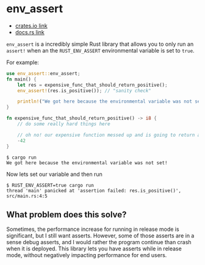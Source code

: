 # env_assert

- [crates.io link](https://crates.io/crates/env_assert)
- [docs.rs link](https://docs.rs/env_assert/)

`env_assert` is a incredibly simple Rust library that allows you to only run an `assert!` when an the `RUST_ENV_ASSERT` environmental variable is set to `true`.

For example:

```rust
use env_assert::env_assert;
fn main() {
    let res = expensive_func_that_should_return_positive();
    env_assert!(res.is_positive()); // "sanity check"

    println!("We got here because the environmental variable was not set!");
}

fn expensive_func_that_should_return_positive() -> i8 {
    // do some really hard things here

    // oh no! our expensive function messed up and is going to return a negative value
    -42
}
```

```text
$ cargo run
We got here because the environmental variable was not set!
```

Now lets set our variable and then run

```text
$ RUST_ENV_ASSERT=true cargo run
thread 'main' panicked at 'assertion failed: res.is_positive()', src/main.rs:4:5
```

## What problem does this solve?

Sometimes, the performance increase for running in release mode is significant, but I still want asserts.
However, some of those asserts are in a sense debug asserts, and I would rather the program continue than crash when it is deployed.
This library lets you have asserts while in release mode, without negatively impacting performance for end users.